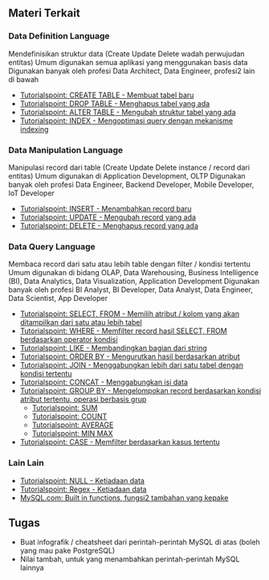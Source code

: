 ## Materi Terkait

### Data Definition Language
Mendefinisikan struktur data (Create Update Delete wadah perwujudan entitas)
Umum digunakan semua aplikasi yang menggunakan basis data
Digunakan banyak oleh profesi Data Architect, Data Engineer, profesi2 lain di bawah

- [Tutorialspoint: CREATE TABLE - Membuat tabel baru](https://www.tutorialspoint.com/mysql/mysql-create-tables.htm)
- [Tutorialspoint: DROP TABLE - Menghapus tabel yang ada](https://www.tutorialspoint.com/mysql/mysql-drop-tables.htm)
- [Tutorialspoint: ALTER TABLE - Mengubah struktur tabel yang ada](https://www.tutorialspoint.com/mysql/mysql_alter_table.htm)
- [Tutorialspoint: INDEX - Mengoptimasi query dengan mekanisme indexing](https://www.tutorialspoint.com/mysql/mysql-indexes.htm)

### Data Manipulation Language
Manipulasi record dari table (Create Update Delete instance / record dari entitas)
Umum digunakan di Application Development, OLTP
Digunakan banyak oleh profesi Data Engineer, Backend Developer, Mobile Developer, IoT Developer

- [Tutorialspoint: INSERT - Menambahkan record baru](https://www.tutorialspoint.com/mysql/mysql-insert-query.htm)
- [Tutorialspoint: UPDATE - Mengubah record yang ada](https://www.tutorialspoint.com/mysql/mysql-update-query.htm)
- [Tutorialspoint: DELETE - Menghapus record yang ada](https://www.tutorialspoint.com/mysql/mysql-delete-query.htm)

### Data Query Language
Membaca record dari satu atau lebih table dengan filter / kondisi tertentu
Umum digunakan di bidang OLAP, Data Warehousing, Business Intelligence (BI), Data Analytics, Data Visualization, Application Development
Digunakan banyak oleh profesi BI Analyst, BI Developer, Data Analyst, Data Engineer, Data Scientist, App Developer

- [Tutorialspoint: SELECT, FROM - Memilih atribut / kolom yang akan ditampilkan dari satu atau lebih tabel](https://www.tutorialspoint.com/mysql/mysql-select-query.htm)
- [Tutorialspoint: WHERE - Memfilter record hasil SELECT, FROM berdasarkan operator kondisi](https://www.tutorialspoint.com/mysql/mysql-where-clause.htm)
- [Tutorialspoint: LIKE - Membandingkan bagian dari string](https://www.tutorialspoint.com/mysql/mysql-like-clause.htm)
- [Tutorialspoint: ORDER BY - Mengurutkan hasil berdasarkan atribut](https://www.tutorialspoint.com/mysql/mysql-like-clause.htm)
- [Tutorialspoint: JOIN - Menggabungkan lebih dari satu tabel dengan kondisi tertentu](https://www.tutorialspoint.com/mysql/mysql-using-joins.htm)
- [Tutorialspoint: CONCAT - Menggabungkan isi data](https://www.tutorialspoint.com/mysql/mysql-concat-function.htm)
- [Tutorialspoint: GROUP BY - Mengelompokan record berdasarkan kondisi atribut tertentu, operasi berbasis grup](https://www.tutorialspoint.com/mysql/mysql-group-by-clause.htm)
  - [Tutorialspoint: SUM](https://www.tutorialspoint.com/mysql/mysql_aggregate_functions_sum.htm)
  - [Tutorialspoint: COUNT](https://www.tutorialspoint.com/mysql/mysql_aggregate_functions_count.htm)
  - [Tutorialspoint: AVERAGE](https://www.tutorialspoint.com/mysql/mysql_aggregate_functions_avg.htm)
  - [Tutorialspoint: MIN MAX](https://www.tutorialspoint.com/mysql/mysql_aggregate_functions_min.htm)
- [Tutorialspoint: CASE - Memfilter berdasarkan kasus tertentu](https://www.tutorialspoint.com/mysql/mysql_case_statement.htm)

### Lain Lain
- [Tutorialspoint: NULL - Ketiadaan data](https://www.tutorialspoint.com/mysql/mysql-null-values.htm)
- [Tutorialspoint: Regex - Ketiadaan data](https://www.tutorialspoint.com/mysql/mysql-regexps.htm)
- [MySQL.com: Built in functions, fungsi2 tambahan yang kepake](https://dev.mysql.com/doc/refman/8.0/en/built-in-function-reference.html)

## Tugas
- Buat infografik / cheatsheet dari perintah-perintah MySQL di atas (boleh yang mau pake PostgreSQL)
- Nilai tambah, untuk yang menambahkan perintah-perintah MySQL lainnya
